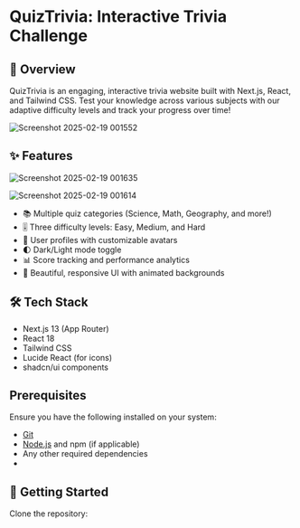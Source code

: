 # QuizTrivia: Interactive Trivia Challenge

## 🚀 Overview

QuizTrivia is an engaging, interactive trivia website built with Next.js, React, and Tailwind CSS. 
Test your knowledge across various subjects with our adaptive difficulty levels and track your progress over time!

![Screenshot 2025-02-19 001552](https://github.com/user-attachments/assets/d9e1beb0-b051-45f8-912f-55094ad2a5a4)


## ✨ Features

![Screenshot 2025-02-19 001635](https://github.com/user-attachments/assets/04582ab8-6b07-4798-9bd5-3b072e74eae1)

![Screenshot 2025-02-19 001614](https://github.com/user-attachments/assets/99a97512-bf01-4c9a-84b0-df4b98abd275)

- 📚 Multiple quiz categories (Science, Math, Geography, and more!)
- 🎚️ Three difficulty levels: Easy, Medium, and Hard
- 👤 User profiles with customizable avatars
- 🌓 Dark/Light mode toggle
- 📊 Score tracking and performance analytics
- 🎨 Beautiful, responsive UI with animated backgrounds

## 🛠️ Tech Stack

- Next.js 13 (App Router)
- React 18
- Tailwind CSS
- Lucide React (for icons)
- shadcn/ui components


## Prerequisites
Ensure you have the following installed on your system:
- [Git](https://git-scm.com/)
- [Node.js](https://nodejs.org/) and npm (if applicable)
- Any other required dependencies
- 
## 🚀 Getting Started
 Clone the repository:
